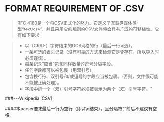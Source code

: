 FORMAT REQUIREMENT OF .CSV
====

>RFC 4180是一个将CSV正式化的努力。它定义了互联网媒体类型“text/csv”，并且采用它的规则的CSV文件将会具有广泛的可移植性。它有如下要求：


> - 以（CR/LF）字符结束的DOS风格的行（最后一行可选）。
> - 一条可选的表头记录（没有可靠的方式来检测它是否存在，所以导入时必须谨慎）。
> - 每条记录“应当”包含同样数量的逗号分隔字段。
> - 任何字段都可以被包裹（用双引号）。
> - 包含换行符、双引号和/或逗号的字段应当被包裹。（否则，文件很可能不能被正确处理）。
> - 字段中的一个（双）引号字符必须被表示为两个（双）引号字符。"

###---Wikipedia [CSV]


####本parser要求最后一行为空行（即以\n结束），且分隔符“,”前后不建议有空格.
